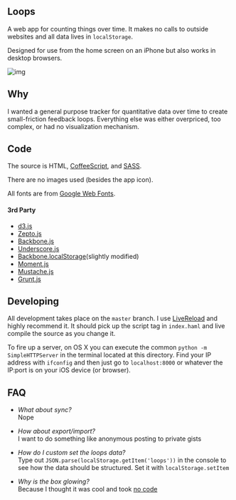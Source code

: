 ## Loops

A web app for counting things over time. It makes no calls to outside websites
and all data lives in `localStorage`.

Designed for use from the home screen on an iPhone but also works in desktop
browsers.

![img](http://f.cl.ly/items/3Y333g2I030H120u2H1l/loops.png)

## Why

I wanted a general purpose tracker for quantitative data over time to create
small-friction feedback loops. Everything else was either overpriced, too
complex, or had no visualization mechanism.

## Code

The source is HTML, [CoffeeScript](http://coffeescript.org), and
[SASS](http://sass-lang.com).

There are no images used (besides the app icon).  

All fonts are from [Google Web Fonts](http://www.google.com/webfonts/).

#### 3rd Party

* [d3.js](http://d3js.org/)
* [Zepto.js](http://zeptojs.com/)
* [Backbone.js](http://backbonejs.org/)
* [Underscore.js](http://underscorejs.org/)
* [Backbone.localStorage](https://github.com/jeromegn/Backbone.localStorage)(slightly modified)
* [Moment.js](http://momentjs.com/)
* [Mustache.js](https://github.com/janl/mustache.js/)
* [Grunt.js](http://gruntjs.com/)

## Developing

All development takes place on the `master` branch. I use
[LiveReload](http://livereload.com/) and highly recommend it. It should pick up
the script tag in `index.haml` and live compile the source as you change it.

To fire up a server, on OS X you can execute the common `python -m
SimpleHTTPServer` in the terminal located at this directory. Find your IP
address with `ifconfig` and then just go to `localhost:8000` or whatever the
IP:port is on your iOS device (or browser).

## FAQ

* _What about sync?_  
  Nope

* _How about export/import?_  
  I want to do something like anonymous posting to private gists

* _How do I custom set the loops data?_  
  Type out `JSON.parse(localStorage.getItem('loops'))` in the console to see how
  the data should be structured. Set it with `localStorage.setItem`

* _Why is the box glowing?_  
  Because I thought it was cool and took [no code](https://github.com/mattsacks/loops/blob/master/src/sass/_animations.sass)
